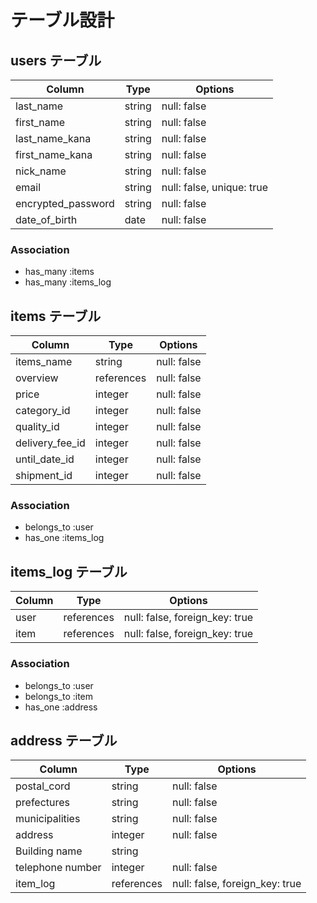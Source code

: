 # テーブル設計

## users テーブル

| Column             | Type   | Options                   |
| ------------------ | ------ | -----------               |
| last_name          | string | null: false               |
| first_name         | string | null: false               |
| last_name_kana     | string | null: false               |
| first_name_kana    | string | null: false               |
| nick_name          | string | null: false               |
| email              | string | null: false, unique: true |
| encrypted_password | string | null: false               |
| date_of_birth      | date   | null: false               |


### Association

- has_many :items
- has_many :items_log



## items テーブル

| Column          | Type       | Options     |
| ------          | ---------- | ----------- |
| items_name      | string     | null: false |
| overview        | references | null: false |
| price           | integer    | null: false |
| category_id     | integer    | null: false |
| quality_id      | integer    | null: false |
| delivery_fee_id | integer    | null: false |
| until_date_id   | integer    | null: false |
| shipment_id     | integer    | null: false |



### Association

- belongs_to :user
- has_one :items_log


## items_log テーブル

| Column     | Type       | Options                        |
| ---------- | ---------- | -----------                    |
| user       | references | null: false, foreign_key: true |
| item       | references | null: false, foreign_key: true |


### Association

- belongs_to :user
- belongs_to :item
- has_one :address



## address テーブル

| Column           | Type       | Options     |
| ----------       | ---------- | ----------- |
| postal_cord      | string     | null: false |
| prefectures      | string     | null: false |
| municipalities   | string     | null: false |
| address          | integer    | null: false |
| Building name    | string     |             |
| telephone number | integer    | null: false |
| item_log         | references | null: false, foreign_key: true |


